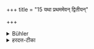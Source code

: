 +++
title = "15 यथा प्रथममेवन् द्वितीयन्"

+++

<details><summary>Bühler</summary>

15. As (the acts are performed) the first time, so they must be repeated) the second and the third times.
</details>

<details><summary>हरदत्त-टीका</summary>

## सूत्रम्
यथाप्रथममेवं द्वितीयं तृतीयं च ॥ १५ ॥  
### टिप्पनी
येन प्रकारेण प्रथमश्राद्धं तथैव द्वितीयं तृतीयं च कर्तव्यम् ॥ १५ ॥
</details>
